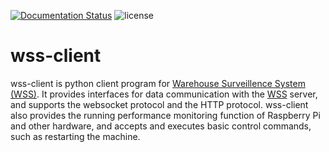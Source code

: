 
[![Documentation Status](https://readthedocs.org/projects/wss-client/badge/?version=latest)](https://wss-client.readthedocs.io/en/latest/?badge=latest)
![license](https://img.shields.io/github/license/Haozheng-Li/wss-client)

# wss-client

wss-client is python client program for [Warehouse Surveillence System (WSS)](https://wssweb.net/). It provides interfaces for data communication with the [WSS](https://wssweb.net/) server, and supports the websocket protocol and the HTTP protocol. wss-client also provides the running performance monitoring function of Raspberry Pi and other hardware, and accepts and executes basic control commands, such as restarting the machine.


